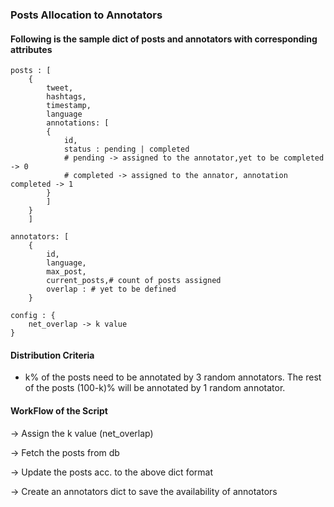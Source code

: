 ### Posts Allocation to Annotators

#### Following is the sample dict of posts and annotators with corresponding attributes



```
posts : [
    {
        tweet,
        hashtags,
        timestamp,
        language
        annotations: [
        {
            id,
            status : pending | completed
            # pending -> assigned to the annotator,yet to be completed -> 0
            # completed -> assigned to the annator, annotation completed -> 1
        }
        ]
    }
    ]
    
annotators: [
    {
        id,
        language,
        max_post,
        current_posts,# count of posts assigned
        overlap : # yet to be defined
    }

config : {
    net_overlap -> k value
}

```

#### Distribution Criteria

 - k% of the posts need to be annotated by 3 random annotators. The rest of the posts (100-k)% will be annotated by 1 random annotator.




#### WorkFlow of the Script

-> Assign the k value (net_overlap) 

-> Fetch the posts from db

-> Update the posts acc. to the above dict format

-> Create an annotators dict to save the availability of annotators

